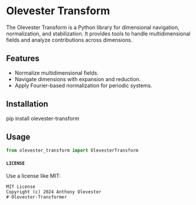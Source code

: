 # Olevester Transform
The Olevester Transform is a Python library for dimensional navigation, normalization, and stabilization. It provides tools to handle multidimensional fields and analyze contributions across dimensions.

## Features
- Normalize multidimensional fields.
- Navigate dimensions with expansion and reduction.
- Apply Fourier-based normalization for periodic systems.

## Installation
pip install olevester-transform

## Usage
```python
from olevester_transform import OlevesterTransform
```


#### **`LICENSE`**
Use a license like MIT:
```text
MIT License
Copyright (c) 2024 Anthony Olevester
#   O l e v e s t e r - T r a n s f o r m e r  
 